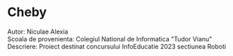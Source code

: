 # Cheby

  Autor: Niculae Alexia   
  Scoala de provenienta: Colegiul National de Informatica "Tudor Vianu"  
  Descriere: Proiect destinat concursului InfoEducatie 2023 sectiunea Roboti  
